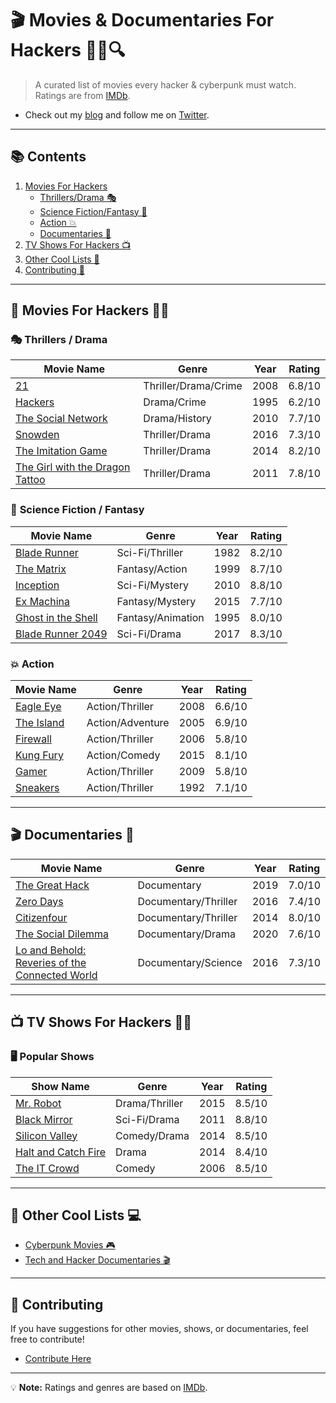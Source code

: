 # 🎬 **Movies & Documentaries For Hackers** 👨‍💻🔍

> A curated list of movies every hacker & cyberpunk must watch. Ratings are from [IMDb](https://www.imdb.com/).

- Check out my [blog](https://) and follow me on [Twitter](https://twitter.com/1real_dessy).
---

## 📚 Contents

1. [Movies For Hackers](#movies-for-hackers)
    - [Thrillers/Drama 🎭](#thrillersdrama)
    - [Science Fiction/Fantasy 🚀](#science-fictionfantasy)
    - [Action 💥](#action)
    - [Documentaries 🎥](#documentaries)
2. [TV Shows For Hackers 📺](#tv-shows-for-hackers)
3. [Other Cool Lists 🔗](#other-cool-lists)
4. [Contributing 🤝](#contributing)

---

## 🎥 **Movies For Hackers** 👨‍💻

### 🎭 Thrillers / Drama

| Movie Name                                                        | Genre                   | Year | Rating   |
|-------------------------------------------------------------------|-------------------------|------|----------|
| [21](https://www.imdb.com/title/tt0478087/)                        | Thriller/Drama/Crime    | 2008 | 6.8/10   |
| [Hackers](https://www.imdb.com/title/tt0113243/)                   | Drama/Crime             | 1995 | 6.2/10   |
| [The Social Network](https://www.imdb.com/title/tt1285016/)        | Drama/History           | 2010 | 7.7/10   |
| [Snowden](https://www.imdb.com/title/tt3774114/)                   | Thriller/Drama          | 2016 | 7.3/10   |
| [The Imitation Game](https://www.imdb.com/title/tt2084970/)        | Thriller/Drama          | 2014 | 8.2/10   |
| [The Girl with the Dragon Tattoo](https://www.imdb.com/title/tt1568346/) | Thriller/Drama     | 2011 | 7.8/10   |

### 🚀 **Science Fiction / Fantasy**

| Movie Name                                                        | Genre                   | Year | Rating   |
|-------------------------------------------------------------------|-------------------------|------|----------|
| [Blade Runner](https://www.imdb.com/title/tt0083658/)              | Sci-Fi/Thriller         | 1982 | 8.2/10   |
| [The Matrix](https://www.imdb.com/title/tt0133093/)                | Fantasy/Action          | 1999 | 8.7/10   |
| [Inception](https://www.imdb.com/title/tt1375666/)                 | Sci-Fi/Mystery          | 2010 | 8.8/10   |
| [Ex Machina](https://www.imdb.com/title/tt0470752/)                | Fantasy/Mystery         | 2015 | 7.7/10   |
| [Ghost in the Shell](https://www.imdb.com/title/tt0113568/)        | Fantasy/Animation       | 1995 | 8.0/10   |
| [Blade Runner 2049](https://www.imdb.com/title/tt1856101/)         | Sci-Fi/Drama            | 2017 | 8.3/10   |

### 💥 **Action**

| Movie Name                                                        | Genre                   | Year | Rating   |
|-------------------------------------------------------------------|-------------------------|------|----------|
| [Eagle Eye](https://www.imdb.com/title/tt1059786/)                 | Action/Thriller         | 2008 | 6.6/10   |
| [The Island](https://www.imdb.com/title/tt0399201/)                | Action/Adventure        | 2005 | 6.9/10   |
| [Firewall](https://www.imdb.com/title/tt0408345/)                  | Action/Thriller         | 2006 | 5.8/10   |
| [Kung Fury](https://www.imdb.com/title/tt3472226/)                 | Action/Comedy           | 2015 | 8.1/10   |
| [Gamer](https://www.imdb.com/title/tt1034032/)                     | Action/Thriller         | 2009 | 5.8/10   |
| [Sneakers](https://www.imdb.com/title/tt0105435/)                  | Action/Thriller         | 1992 | 7.1/10   |

---

## 🎬 **Documentaries** 🎥

| Movie Name                                                        | Genre                   | Year | Rating   |
|-------------------------------------------------------------------|-------------------------|------|----------|
| [The Great Hack](https://www.imdb.com/title/tt10199590/)           | Documentary             | 2019 | 7.0/10   |
| [Zero Days](https://www.imdb.com/title/tt5178582/)                 | Documentary/Thriller    | 2016 | 7.4/10   |
| [Citizenfour](https://www.imdb.com/title/tt4044364/)               | Documentary/Thriller    | 2014 | 8.0/10   |
| [The Social Dilemma](https://www.imdb.com/title/tt11464826/)       | Documentary/Drama       | 2020 | 7.6/10   |
| [Lo and Behold: Reveries of the Connected World](https://www.imdb.com/title/tt4744566/) | Documentary/Science  | 2016 | 7.3/10   |

---

## 📺 **TV Shows For Hackers** 👨‍💻

### 🖥️ **Popular Shows**

| Show Name                                                          | Genre                   | Year | Rating   |
|---------------------------------------------------------------------|-------------------------|------|----------|
| [Mr. Robot](https://www.imdb.com/title/tt4158110/)                   | Drama/Thriller           | 2015 | 8.5/10   |
| [Black Mirror](https://www.imdb.com/title/tt2085059/)                | Sci-Fi/Drama             | 2011 | 8.8/10   |
| [Silicon Valley](https://www.imdb.com/title/tt2575988/)              | Comedy/Drama             | 2014 | 8.5/10   |
| [Halt and Catch Fire](https://www.imdb.com/title/tt2543312/)         | Drama                    | 2014 | 8.4/10   |
| [The IT Crowd](https://www.imdb.com/title/tt0487831/)                | Comedy                   | 2006 | 8.5/10   |

---

## 🔗 **Other Cool Lists** 💻

- [Cyberpunk Movies 🎮](https://www.example.com/cyberpunk-movies)
- [Tech and Hacker Documentaries 🎬](https://www.example.com/hacker-docs)

---

## 🤝 **Contributing** 

If you have suggestions for other movies, shows, or documentaries, feel free to contribute!

- [Contribute Here](https://github.com/Desofori/Cybersecurity-Resources/)

---

💡 **Note:** Ratings and genres are based on [IMDb](https://www.imdb.com/). 
